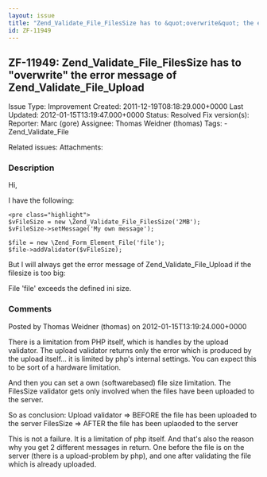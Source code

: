 ```yaml
---
layout: issue
title: "Zend_Validate_File_FilesSize has to &quot;overwrite&quot; the error message of Zend_Validate_File_Upload"
id: ZF-11949
---
```


ZF-11949: Zend\_Validate\_File\_FilesSize has to "overwrite" the error message of Zend\_Validate\_File\_Upload
--------------------------------------------------------------------------------------------------------------

 Issue Type: Improvement Created: 2011-12-19T08:18:29.000+0000 Last Updated: 2012-01-15T13:19:47.000+0000 Status: Resolved Fix version(s): 
 Reporter:  Marc (gore)  Assignee:  Thomas Weidner (thomas)  Tags: - Zend\_Validate\_File
 
 Related issues: 
 Attachments: 
### Description

Hi,

I have the following:

 
    <pre class="highlight">
    $vFileSize = new \Zend_Validate_File_FilesSize('2MB');
    $vFileSize->setMessage('My own message');
    
    $file = new \Zend_Form_Element_File('file');
    $file->addValidator($vFileSize);


But I will always get the error message of Zend\_Validate\_File\_Upload if the filesize is too big:

File 'file' exceeds the defined ini size.

 

 

### Comments

Posted by Thomas Weidner (thomas) on 2012-01-15T13:19:24.000+0000

There is a limitation from PHP itself, which is handles by the upload validator. The upload validator returns only the error which is produced by the upload itself... it is limited by php's internal settings. You can expect this to be sort of a hardware limitation.

And then you can set a own (softwarebased) file size limitation. The FilesSize validator gets only involved when the files have been uploaded to the server.

So as conclusion: Upload validator => BEFORE the file has been uploaded to the server FilesSize => AFTER the file has been uplaoded to the server

This is not a failure. It is a limitation of php itself. And that's also the reason why you get 2 different messages in return. One before the file is on the server (there is a upload-problem by php), and one after validating the file which is already uploaded.

 

 